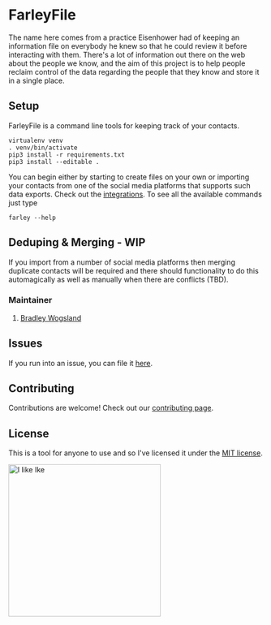 FarleyFile
==========

The name here comes from a practice Eisenhower had of keeping an information file on everybody he knew so that he could review it before interacting with them. There's a lot of information out there on the web about the people we know, and the aim of this project is to help people reclaim control of the data regarding the people that they know and store it in a single place.

## Setup

FarleyFile is a command line tools for keeping track of your contacts.

    virtualenv venv
    . venv/bin/activate
    pip3 install -r requirements.txt
    pip3 install --editable .

You can begin either by starting to create files on your own or importing your contacts from one of the social media platforms that supports such data exports. Check out the [integrations](INTEGRATIONS.md). To see all the available commands just type

    farley --help

## Deduping & Merging - WIP

If you import from a number of social media platforms then merging duplicate contacts will be required and there should functionality to do this automagically as well as manually when there are conflicts (TBD).

### Maintainer

1. [Bradley Wogsland](https://github.com/wogsland)

## Issues

If you run into an issue, you can file it [here](https://github.com/wogsland/FarleyFile/issues/new).

## Contributing

Contributions are welcome! Check out our [contributing page](CONTRIBUTING.md).

## License

This is a tool for anyone to use and so I've licensed it under the [MIT license](LICENSE.md).

<img src="https://upload.wikimedia.org/wikipedia/commons/f/f8/Dwight_D._Eisenhower_as_General_of_the_Army_crop.jpg" alt="I like Ike" width="300"/>

